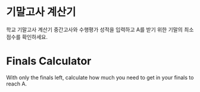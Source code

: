 # 기말고사 계산기

학교 기말고사 계산기
중간고사와 수행평가 성적을 입력하고 A를 받기 위한 기말의 최소 점수를 확인하세요.

# Finals Calculator

With only the finals left, calculate how much you need to get in your finals to reach A.
